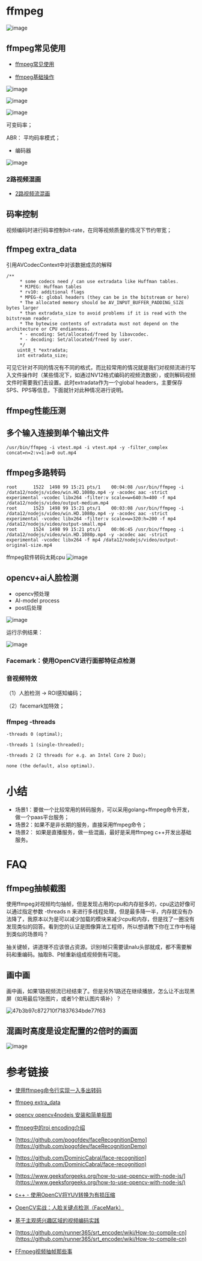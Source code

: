 # ffmpeg

![image](https://github.com/user-attachments/assets/4d83422b-0b80-4949-a068-7ca9a11451c0)

## ffmpeg常见使用

- [ffmpeg常见使用](./ffmpeg常见使用.md)

- [ffmpeg基础操作](./ffmpeg基础操作.md)

![image](https://github.com/user-attachments/assets/9be192d6-8cb7-4632-bd0a-86177adca2ec)


![image](https://github.com/user-attachments/assets/243f2952-f76d-4403-b047-839df8aef370)

![image](https://github.com/user-attachments/assets/f0cdc41a-dfc7-45a6-80a8-c65998fa5ee2)

可变码率；

ABR： 平均码率模式；


* 编码器

![image](https://github.com/user-attachments/assets/a0d112ab-e004-4b50-8911-a0dbeb3ad725)



### 2路视频混画

- [2路视频流混画](./ffmpeg-2路视频流混画.md)


## 码率控制

视频编码时进行码率控制bit-rate，在同等视频质量的情况下节约带宽；

## ffmpeg extra_data

引用AVCodecContext中对该数据成员的解释
```
/**
     * some codecs need / can use extradata like Huffman tables.
     * MJPEG: Huffman tables
     * rv10: additional flags
     * MPEG-4: global headers (they can be in the bitstream or here)
     * The allocated memory should be AV_INPUT_BUFFER_PADDING_SIZE bytes larger
     * than extradata_size to avoid problems if it is read with the bitstream reader.
     * The bytewise contents of extradata must not depend on the architecture or CPU endianness.
     * - encoding: Set/allocated/freed by libavcodec.
     * - decoding: Set/allocated/freed by user.
     */
    uint8_t *extradata;
    int extradata_size;
```
可见它针对不同的情况有不同的格式，而比较常用的情况就是我们对视频流进行写入文件操作时（某些情况下，如通过NV12格式编码的视频流数据），或则解码视频文件时需要我们去设置。此时extradata作为一个global headers，主要保存SPS、PPS等信息，下面就针对此种情况进行说明。


## ffmpeg性能压测

## 多个输入连接到单个输出文件

```
/usr/bin/ffmpeg -i vtest.mp4 -i vtest.mp4 -y -filter_complex concat=n=2:v=1:a=0 out.mp4
```

## ffmpeg多路转码
```
root      1522  1498 99 15:21 pts/1    00:04:08 /usr/bin/ffmpeg -i /data12/nodejs/video/win.HD.1080p.mp4 -y -acodec aac -strict experimental -vcodec libx264 -filter:v scale=w=640:h=400 -f mp4 /data12/nodejs/video/output-medium.mp4
root      1523  1498 99 15:21 pts/1    00:03:08 /usr/bin/ffmpeg -i /data12/nodejs/video/win.HD.1080p.mp4 -y -acodec aac -strict experimental -vcodec libx264 -filter:v scale=w=320:h=200 -f mp4 /data12/nodejs/video/output-small.mp4
root      1524  1498 99 15:21 pts/1    00:06:45 /usr/bin/ffmpeg -i /data12/nodejs/video/win.HD.1080p.mp4 -y -acodec aac -strict experimental -vcodec libx264 -f mp4 /data12/nodejs/video/output-original-size.mp4
```

ffmpeg软件转码太耗cpu
![image](https://user-images.githubusercontent.com/17688273/148635803-b4a17637-7445-4469-92b2-88d1bb600948.png)

## opencv+ai人脸检测

* opencv预处理
* AI-model process
* post后处理

![image](https://user-images.githubusercontent.com/17688273/148714857-163e7e23-bb23-4566-a1df-a4685d84c46f.png)

运行示例结果：

![image](https://user-images.githubusercontent.com/17688273/148715081-8cec06e5-e162-4fc6-bbc9-1d1c03a68e47.png)


### Facemark：使用OpenCV进行面部特征点检测

### 音视频特效

（1）人脸检测 -> ROI感知编码；

（2）facemark加特效；

### ffmpeg -threads

```
-threads 0 (optimal);

-threads 1 (single-threaded);

-threads 2 (2 threads for e.g. an Intel Core 2 Duo);

none (the default, also optimal).
```

# 小结

* 场景1：要做一个比较常用的转码服务，可以采用golang+ffmpeg命令开发，做一个paas平台服务；
* 场景2：如果不是非长期的服务，直接采用ffmpeg命令；
* 场景2： 如果是直播服务，做一些混画，最好是采用ffmpeg c++开发出基础服务。


# FAQ

## ffmpeg抽帧截图

使用ffmpeg对视频均匀抽帧，但是发现占用的cpu和内存挺多的，cpu这边好像可以通过指定参数 -threads n 来进行多线程处理，但是最多降一半，内存就没有办法降了，我原本以为是可以减少加载的模块来减少cpu和内存，但是找了一圈没有发现类似的回答。看到您的认证是图像算法工程师，所以想请教下你在工作中有碰到类似的场景吗？

抽关键帧，讲道理不应该很占资源。识别I帧只需要读nalu头部就成，都不需要解码和重编码。抽取B、P帧重新组成视频倒有可能。

## 画中画

画中画，如果1路视频流已经结束了。但是另外1路还在继续播放，怎么让不出现黑屏（如用最后1张图片，或者1个默认图片填补）？

![47b3b97c872710f71837634bde77f63](https://github.com/user-attachments/assets/c9752032-0b9f-46b2-9321-b2960c888300)

## 混画时高度是设定配置的2倍时的画面

![image](https://github.com/user-attachments/assets/c887c7df-0236-400d-97cd-39ba1526c600)


# 参考链接

- [使用ffmpeg命令行实现一入多出转码](https://blog.csdn.net/xiaoluer/article/details/81346285)
- [ffmpeg extra_data](https://blog.csdn.net/a812073479/article/details/74721119)

- [opencv opencv4nodejs 安装和简单抠图](https://www.codenong.com/cs122064921/)

- [ffmpeg中的roi encoding介绍](https://blog.csdn.net/yjguo2004/article/details/104460763)
- [https://github.com/pogofdev/faceRecognitionDemo](https://github.com/pogofdev/faceRecognitionDemo)

- [https://github.com/DominicCabral/face-recognition](https://github.com/DominicCabral/face-recognition)

- [https://www.geeksforgeeks.org/how-to-use-opencv-with-node-js/](https://www.geeksforgeeks.org/how-to-use-opencv-with-node-js/)

- [c++ - 使用OpenCV将YUV转换为有损压缩](https://www.coder.work/article/3325452)

- [OpenCV实战：人脸关键点检测（FaceMark）](http://www.yaowenming.com/A/QV5ZXVDyzy/)

- [基于主观感兴趣区域的视频编码实践](https://cloud.tencent.com/developer/article/1676158)

- [https://github.com/runner365/srt_encoder/wiki/How-to-compile-cn](https://github.com/runner365/srt_encoder/wiki/How-to-compile-cn)
- [FFmpeg视频抽帧那些事](https://zhuanlan.zhihu.com/p/85895180)

